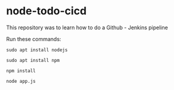 # node-todo-cicd
This repository was to learn how to do a Github - Jenkins pipeline

Run these commands:


`sudo apt install nodejs`


`sudo apt install npm`


`npm install`

`node app.js`

